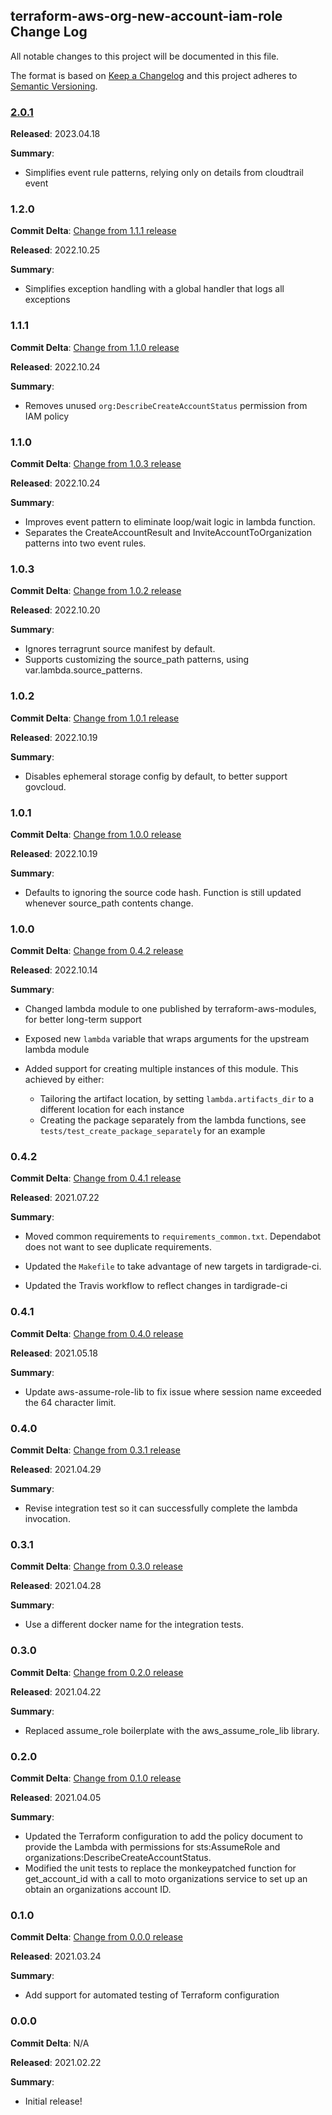 ## terraform-aws-org-new-account-iam-role Change Log

All notable changes to this project will be documented in this file.

The format is based on [Keep a Changelog](http://keepachangelog.com/) and this project adheres to [Semantic Versioning](http://semver.org/).

### [2.0.1](https://github.com/plus3it/terraform-aws-org-new-account-iam-role/releases/tag/2.0.1)

**Released**: 2023.04.18

**Summary**:

* Simplifies event rule patterns, relying only on details from cloudtrail event

### 1.2.0

**Commit Delta**: [Change from 1.1.1 release](https://github.com/plus3it/terraform-aws-org-new-account-trust-policy/compare/1.1.1...1.2.0)

**Released**: 2022.10.25

**Summary**:

*   Simplifies exception handling with a global handler that logs all exceptions

### 1.1.1

**Commit Delta**: [Change from 1.1.0 release](https://github.com/plus3it/terraform-aws-org-new-account-trust-policy/compare/1.1.0...1.1.1)

**Released**: 2022.10.24

**Summary**:

*   Removes unused `org:DescribeCreateAccountStatus` permission from IAM policy

### 1.1.0

**Commit Delta**: [Change from 1.0.3 release](https://github.com/plus3it/terraform-aws-org-new-account-trust-policy/compare/1.0.3...1.1.0)

**Released**: 2022.10.24

**Summary**:

*   Improves event pattern to eliminate loop/wait logic in lambda function.
*   Separates the CreateAccountResult and InviteAccountToOrganization patterns into two event rules.

### 1.0.3

**Commit Delta**: [Change from 1.0.2 release](https://github.com/plus3it/terraform-aws-org-new-account-trust-policy/compare/1.0.2...1.0.3)

**Released**: 2022.10.20

**Summary**:

*   Ignores terragrunt source manifest by default.
*   Supports customizing the source_path patterns, using var.lambda.source_patterns.

### 1.0.2

**Commit Delta**: [Change from 1.0.1 release](https://github.com/plus3it/terraform-aws-org-new-account-trust-policy/compare/1.0.1...1.0.2)

**Released**: 2022.10.19

**Summary**:

*   Disables ephemeral storage config by default, to better support govcloud.

### 1.0.1

**Commit Delta**: [Change from 1.0.0 release](https://github.com/plus3it/terraform-aws-org-new-account-trust-policy/compare/1.0.0...1.0.1)

**Released**: 2022.10.19

**Summary**:

*   Defaults to ignoring the source code hash. Function is still updated whenever source_path contents change.

### 1.0.0

**Commit Delta**: [Change from 0.4.2 release](https://github.com/plus3it/terraform-aws-org-new-account-trust-policy/compare/0.4.2...1.0.0)

**Released**: 2022.10.14

**Summary**:

*   Changed lambda module to one published by terraform-aws-modules, for better long-term support

*   Exposed new `lambda` variable that wraps arguments for the upstream lambda module

*   Added support for creating multiple instances of this module. This achieved by either:
    *   Tailoring the artifact location, by setting `lambda.artifacts_dir` to a different location for each instance
    *   Creating the package separately from the lambda functions, see `tests/test_create_package_separately` for an example

### 0.4.2

**Commit Delta**: [Change from 0.4.1 release](https://github.com/plus3it/terraform-aws-org-new-account-trust-policy/compare/0.4.1...0.4.2)

**Released**: 2021.07.22

**Summary**:

*   Moved common requirements to `requirements_common.txt`.  Dependabot
    does not want to see duplicate requirements.

*   Updated the `Makefile` to take advantage of new targets in tardigrade-ci.

*   Updated the Travis workflow to reflect changes in tardigrade-ci

### 0.4.1

**Commit Delta**: [Change from 0.4.0 release](https://github.com/plus3it/terraform-aws-org-new-account-trust-policy/compare/0.4.0...0.4.1)

**Released**: 2021.05.18

**Summary**:

*   Update aws-assume-role-lib to fix issue where session name exceeded the 64
    character limit.

### 0.4.0

**Commit Delta**: [Change from 0.3.1 release](https://github.com/plus3it/terraform-aws-org-new-account-iam-role/compare/0.3.1...0.4.0)

**Released**: 2021.04.29

**Summary**:

*   Revise integration test so it can successfully complete the lambda
    invocation.

### 0.3.1

**Commit Delta**: [Change from 0.3.0 release](https://github.com/plus3it/terraform-aws-org-new-account-iam-role/compare/0.3.0...0.3.1)

**Released**: 2021.04.28

**Summary**:

*   Use a different docker name for the integration tests.

### 0.3.0

**Commit Delta**: [Change from 0.2.0 release](https://github.com/plus3it/terraform-aws-org-new-account-iam-role/compare/0.2.0...0.3.0)

**Released**: 2021.04.22

**Summary**:

*   Replaced assume_role boilerplate with the aws_assume_role_lib library.

### 0.2.0

**Commit Delta**: [Change from 0.1.0 release](https://github.com/plus3it/terraform-aws-org-new-account-iam-role/compare/0.1.0...0.2.0)

**Released**: 2021.04.05

**Summary**:

*   Updated the Terraform configuration to add the policy document to 
    provide the Lambda with permissions for sts:AssumeRole and 
    organizations:DescribeCreateAccountStatus.
*   Modified the unit tests to replace the monkeypatched function for
    get_account_id with a call to moto organizations service to set up an 
    obtain an organizations account ID.

### 0.1.0

**Commit Delta**: [Change from 0.0.0 release](https://github.com/plus3it/terraform-aws-org-new-account-iam-role/compare/0.0.0...0.1.0)

**Released**: 2021.03.24

**Summary**:

*   Add support for automated testing of Terraform configuration

### 0.0.0

**Commit Delta**: N/A

**Released**: 2021.02.22

**Summary**:

*   Initial release!
